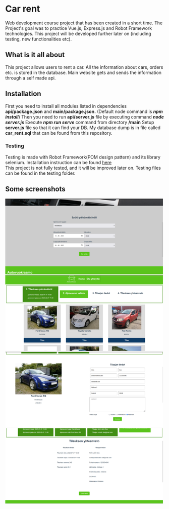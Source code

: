 # Car rent

Web development course project that has been created in a short time. The Project's goal was to practice Vue.js, Express.js and Robot Framework technologies. 
This project will be developed further later on (including testing, new functionalities etc).

## What is it all about

This project allows users to rent a car. All the information about cars, orders etc. is stored in the database. Main website gets and sends the information through a self made api. 

## Installation

First you need to install all modules listed in dependencies **api/package.json** and **main/package.json.** (Default node command is ***npm install***) 
Then you need to run **api/server.js** file by executing command ***node server.js***
Execute ***npm run serve*** command from directory **/main** 
Setup **server.js** file so that it can find your DB. My database dump is in file called **car_rent.sql** that can be found from this repository.

### Testing

Testing is made with Robot Framework(POM design pattern) and its library selenium. Installation instruction can be found [here](https://robotframework.org/robotframework/latest/RobotFrameworkUserGuide.html#installation-instructions)  
This project is not fully tested, and it will be improved later on. 
Testing files can be found in the testing folder. 

## Some screenshots
<div style="flow:left">
<img src="https://github.com/RomanProkh/Car-rent/blob/main/screenshots/1.png" alt="Main Page" width="500"/>
<img src="https://github.com/RomanProkh/Car-rent/blob/main/screenshots/2.png" alt="Main Page" width="500"/>
</div>
<div style="flow:left">
<img src="https://github.com/RomanProkh/Car-rent/blob/main/screenshots/3.png" alt="Main Page" width="500"/>
<img src="https://github.com/RomanProkh/Car-rent/blob/main/screenshots/4.png" alt="Main Page" width="500"/>
</div>
